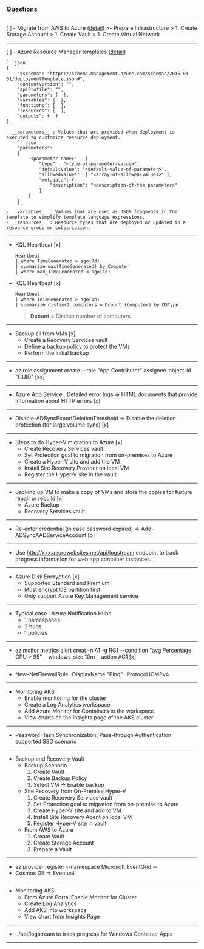### Questions
---
[ ] - Migrate from AWS to Azure ([detail](https://docs.microsoft.com/en-us/azure/site-recovery/migrate-tutorial-aws-azure))
    >- Prepare Infrastructure
    >    1. Create Storage Account
    >    1. Create Vault
    >    1. Create Virtual Network

---

[ ] - Azure Resource Manager templates ([detail](https://docs.microsoft.com/en-us/azure/azure-resource-manager/resource-group-authoring-templates))

    ```json
    {
        "$schema": "https://schema.management.azure.com/schemas/2015-01-01/deploymentTemplate.json#",
        "contentVersion": "",
        "apiProfile": "",
        "parameters": {  },
        "variables": {  },
        "functions": [  ],
        "resources": [  ],
        "outputs": {  }
    }
    ```
    - __parameters__ : Values that are provided when deployment is executed to customize resource deployment.
        ```json
        "parameters": 
        {
            "<parameter-name>" : {
                "type" : "<type-of-parameter-value>",
                "defaultValue": "<default-value-of-parameter>",
                "allowedValues": [ "<array-of-allowed-values>" ],
                "metadata": {
                    "description": "<description-of-the parameter>" 
                }
            }
        }
        ```
    - __variables__ : Values that are used as JSON fragments in the template to simplify template language expressions.
    - __resources__ : Resource types that are deployed or updated in a resource group or subscription.

---

- KQL Heartbeat [x]
    ```KQL
    Heartbeat
    | where TimeGenerated > ago(7d)
    | summarize max(TimeGenerated) by Computer
    | where max_TimeGenerated < ago(1d)
    ```

- KQL Heartbeat [x]
    ```KQL
    Heartbeat
    | where TeimGenerated > ago(1h)
    | summarize distinct_computers = Dcount (Computer) by OSType
    ``` 
    >__Dcount__ = Distinct number of computers
    
---
- Backup all from VMs [x]
    - Create a Recovery Services vault
    - Define a backup policy to protect the VMs
    - Perform the initial backup
---
- az role assignment create --role "App Contributor" assignee-object-id "GUID" [xx]
---
- Azure App Service : Detailed error logs => HTML documents that provide information about HTTP errors [x]
---
- Disable-ADSyncExportDeletionThreshold => Disable the deletion protection (for large volume sync) [x]
---
- Steps to do Hyper-V migration to Azure [x]
    - Create Recovery Services vault
    - Set Protection goal to migration from on-premises to Azure
    - Create a Hyper-V site and add the VM
    - Install Site Recovery Provider on local VM
    - Register the Hyper-V site in the vault
---
- Backing up VM to make a copy of VMs and store the copies for furture repair or rebuild [x]
    - Azure Backup
    - Recovery Services vault
---
- Re-enter credential (in case password expired) => Add-ADSyncAADServiceAccount [o]
---
- Use http://xxx.azurewebsites.net/api/logstream endpoint to track progress information for web app container instances.
---
- Azure Disk Encryption [x]
    - Supported Standard and Premium
    - Must encrypt OS partition first
    - Only support Azure Key Management service
---
- Typical case : Azure Notification Hubs
    - 1 namespaces
    - 2 hubs
    - 1 policies
---
- az moitor metrics alert creat -n A1 -g RG1 --condition "avg Percentage CPU > 95" --windows-size 10m --action AG1 [x]
---
- New-NetFirewallRule -DisplayName "Ping" -Protocol ICMPv4
---
- Monitoring AKS
    - Enable monitoring for the cluster
    - Create a Log Analytics workspace
    - Add Azure Monitor for Containers to the workspace
    - View charts on the Insights page of the AKS cluster
---
- Password Hash Synchronization, Pass-through Authentication supported SSO scenario
---

- Backup and Recovery Vault
    - Backup Scenario
        1. Create Vault
        1. Create Backup Policy
        1. Select VM -> Enable backup
    - Site Recovery from On-Premise Hyper-V
        1. Create Recovery Services vault
        1. Set Protection goal to migration from on-premise to Azure
        1. Create Hyper-V site and add to VM
        1. Install Site Recovery Agent on local VM
        1. Register Hyper-V site in vault
    - From AWS to Azure
        1. Create Vault
        1. Create Storage Account
        1. Prepare a Vault
---
- az provider register --namespace Microsoft.EventGrid
--
- Cosmos DB => Eventual
---
- Monitoring AKS
    - From Azure Portal Enable Monitor for Cluster
    - Create Log Analytics
    - Add AKS into workspace
    - View chart from Insights Page

---
- ../api/logstream to track progress for Windows Container Apps
---


